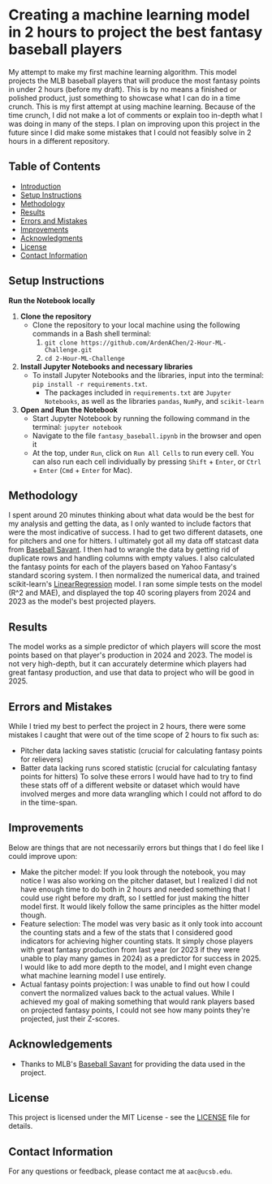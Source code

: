 # Creating a machine learning model in 2 hours to project the best fantasy baseball players
My attempt to make my first machine learning algorithm. This model projects the MLB baseball players that will produce the most fantasy points in under 2 hours (before my draft). This is by no means a finished or polished product, just something to showcase what I can do in a time crunch. This is my first attempt at using machine learning. Because of the time crunch, I did not make a lot of comments or explain too in-depth what I was doing in many of the steps. I plan on improving upon this project in the future since I did make some mistakes that I could not feasibly solve in 2 hours in a different repository.

## Table of Contents
* [Introduction](#2-hour-ml-challenge)
* [Setup Instructions](#setup-instructions)
* [Methodology](#methodology)
* [Results](#results)
* [Errors and Mistakes](#errors-and-mistakes)
* [Improvements](#improvements)
* [Acknowledgments](#acknowledgments)
* [License](#license)
* [Contact Information](#contact-information)

## Setup Instructions
**Run the Notebook locally**
1. **Clone the repository**
   * Clone the repository to your local machine using the following commands in a Bash shell terminal:
     1. `git clone https://github.com/ArdenAChen/2-Hour-ML-Challenge.git`
     2. `cd 2-Hour-ML-Challenge`
2. **Install Jupyter Notebooks and necessary libraries**
   * To install Jupyter Notebooks and the libraries, input into the terminal: `pip install -r requirements.txt`.
     * The packages included in `requirements.txt` are `Jupyter Notebooks`, as well as the libraries `pandas`, `NumPy`, and `scikit-learn`
3. **Open and Run the Notebook**
   * Start Jupyter Notebook by running the following command in the terminal: `jupyter notebook`
   * Navigate to the file `fantasy_baseball.ipynb` in the browser and open it
   * At the top, under `Run`, click on `Run All Cells` to run every cell. You can also run each cell individually by pressing `Shift` + `Enter`, or `Ctrl` + `Enter` (`Cmd` + `Enter` for Mac).

## Methodology
I spent around 20 minutes thinking about what data would be the best for my analysis and getting the data, as I only wanted to include factors that were the most indicative of success. I had to get two different datasets, one for pitchers and one for hitters. I ultimately got all my data off statcast data from [Baseball Savant](https://baseballsavant.mlb.com/). I then had to wrangle the data by getting rid of duplicate rows and handling columns with empty values. I also calculated the fantasy points for each of the players based on Yahoo Fantasy's standard scoring system. I then normalized the numerical data, and trained scikit-learn's [LinearRegression](https://scikit-learn.org/stable/modules/generated/sklearn.linear_model.LinearRegression.html) model. I ran some simple tests on the model (R^2 and MAE), and displayed the top 40 scoring players from 2024 and 2023 as the model's best projected players.

## Results
The model works as a simple predictor of which players will score the most points based on that player's production in 2024 and 2023. The model is not very high-depth, but it can accurately determine which players had great fantasy production, and use that data to project who will be good in 2025.

## Errors and Mistakes
While I tried my best to perfect the project in 2 hours, there were some mistakes I caught that were out of the time scope of 2 hours to fix such as:
* Pitcher data lacking saves statistic (crucial for calculating fantasy points for relievers)
* Batter data lacking runs scored statistic (crucial for calculating fantasy points for hitters)
To solve these errors I would have had to try to find these stats off of a different website or dataset which would have involved merges and more data wrangling which I could not afford to do in the time-span.

## Improvements
Below are things that are not necessarily errors but things that I do feel like I could improve upon:
* Make the pitcher model: If you look through the notebook, you may notice I was also working on the pitcher dataset, but I realized I did not have enough time to do both in 2 hours and needed something that I could use right before my draft, so I settled for just making the hitter model first. It would likely follow the same principles as the hitter model though.
* Feature selection: The model was very basic as it only took into account the counting stats and a few of the stats that I considered good indicators for achieving higher counting stats. It simply chose players with great fantasy production from last year (or 2023 if they were unable to play many games in 2024) as a predictor for success in 2025. I would like to add more depth to the model, and I might even change what machine learning model I use entirely.
* Actual fantasy points projection: I was unable to find out how I could convert the normalized values back to the actual values. While I achieved my goal of making something that would rank players based on projected fantasy points, I could not see how many points they're projected, just their Z-scores.

## Acknowledgements
* Thanks to MLB's [Baseball Savant](https://baseballsavant.mlb.com/) for providing the data used in the project.

## License
This project is licensed under the MIT License - see the [LICENSE](LICENSE) file for details.

## Contact Information
For any questions or feedback, please contact me at `aac@ucsb.edu`.
